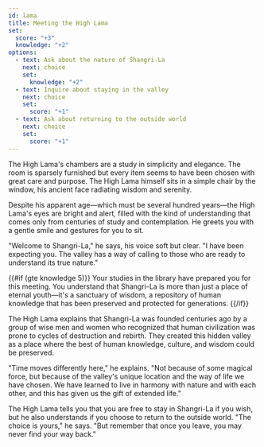 ```yaml
---
id: lama
title: Meeting the High Lama
set:
  score: "+3"
  knowledge: "+2"
options:
  - text: Ask about the nature of Shangri-La
    next: choice
    set:
      knowledge: "+2"
  - text: Inquire about staying in the valley
    next: choice
    set:
      score: "+1"
  - text: Ask about returning to the outside world
    next: choice
    set:
      score: "+1"
---
```

The High Lama's chambers are a study in simplicity and elegance. The room is sparsely furnished but every item seems to have been chosen with great care and purpose. The High Lama himself sits in a simple chair by the window, his ancient face radiating wisdom and serenity.

Despite his apparent age—which must be several hundred years—the High Lama's eyes are bright and alert, filled with the kind of understanding that comes only from centuries of study and contemplation. He greets you with a gentle smile and gestures for you to sit.

"Welcome to Shangri-La," he says, his voice soft but clear. "I have been expecting you. The valley has a way of calling to those who are ready to understand its true nature."

{{#if (gte knowledge 5)}}
Your studies in the library have prepared you for this meeting. You understand that Shangri-La is more than just a place of eternal youth—it's a sanctuary of wisdom, a repository of human knowledge that has been preserved and protected for generations.
{{/if}}

The High Lama explains that Shangri-La was founded centuries ago by a group of wise men and women who recognized that human civilization was prone to cycles of destruction and rebirth. They created this hidden valley as a place where the best of human knowledge, culture, and wisdom could be preserved.

"Time moves differently here," he explains. "Not because of some magical force, but because of the valley's unique location and the way of life we have chosen. We have learned to live in harmony with nature and with each other, and this has given us the gift of extended life."

The High Lama tells you that you are free to stay in Shangri-La if you wish, but he also understands if you choose to return to the outside world. "The choice is yours," he says. "But remember that once you leave, you may never find your way back." 